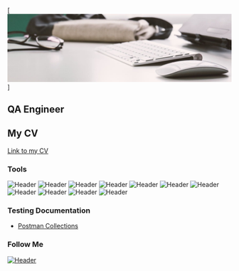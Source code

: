 [![Header](https://github.com/yuriyshchekotov/yuriyshchekotov/blob/main/assets/8da998325542687d96375445dc1decc3.jpg)]
## QA Engineer
## My CV
[Link to my CV]([https://drive.google.com/file/d/1HaeXlUL-Wttj7Vw5niHmE1ggbuYMVVBs/view?usp=sharing/](https://drive.google.com/file/d/1-GzOECCZy0lgurilszWUH5uo-rwPIBjw/view?usp=sharing))


<!-- YOUTUBE:END -->

### Tools
![Header](https://img.shields.io/badge/Jira-090909?style=for-the-badge&logo=jira&logoColor=136be1)
![Header](https://img.shields.io/badge/Postman-090909?style=for-the-badge&logo=postman&logoColor=f76935)
![Header](https://img.shields.io/badge/Swagger-090909?style=for-the-badge&logo=swagger&logoColor=7ede2b)
![Header](https://img.shields.io/badge/Github-090909?style=for-the-badge&logo=github&logoColor=8cc4d7)
![Header](https://img.shields.io/badge/MySQL-090909?style=for-the-badge&logo=mysql&logoColor=00618a)
![Header](https://img.shields.io/badge/MongoDB-090909?style=for-the-badge&logo=mongodb&logoColor=4aa73c)
![Header](https://img.shields.io/badge/DevTools-090909?style=for-the-badge&logo=googlechrome&logoColor=2674f2)
![Header](https://img.shields.io/badge/TestRail-090909?style=for-the-badge&logo=&logoColor=71b556)
![Header](https://img.shields.io/badge/Apache%20Kafka-000?style=for-the-badge&logo=apachekafka)
![Header]([https://img.shields.io/badge/CharlesProxy-090909?style=for-the-badge&logo=charlesproxy&logoColor=8cc4d7](https://www.rabbitmq.com/))
![Header](https://img.shields.io/badge/splunk-%23000000.svg?style=for-the-badge&logo=splunk&logoColor=white)


### Testing Documentation

- [Postman Collections]()

### Follow Me
[![Header](https://img.shields.io/badge/linkedin-%230077B5.svg?style=for-the-badge&logo=linkedin&logoColor=white)](https://www.linkedin.com/in/yuriy-shchekotov-4a5112240/)
